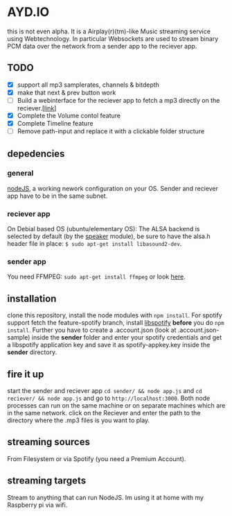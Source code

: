 # AYD.IO
this is not even alpha.
It is a Airplay(r)(tm)-like Music streaming service using Webtechnology. In particular Websockets are used to stream binary PCM data over the network from a sender app to the reciever app.

## TODO
- [x] support all mp3 samplerates, channels & bitdepth
- [x] make that next & prev button work
- [ ] Build a webinterface for the reciever app to fetch a mp3 directly on the reciever.[[link](https://github.com/moolen/AYD.IO/issues/1)]
- [x] Complete the Volume contol feature
- [x] Complete Timeline feature
- [ ] Remove path-input and replace it with a clickable folder structure

## depedencies
### general
[nodeJS](http://nodejs.org/download/), a working nework configuration on your OS. Sender and reciever app have to be in the same subnet.

### reciever app
On Debial based OS (ubuntu/elementary OS): The ALSA backend is selected by default (by the [speaker](https://npmjs.org/package/speaker) module), be sure to have the alsa.h header file in place: `$ sudo apt-get install libasound2-dev`.

### sender app
You need FFMPEG: `sudo apt-get install ffmpeg` or look [here](http://www.ffmpeg.org/download.html).

## installation
clone this repository, install the node modules with `npm install`. 
For spotify support fetch the feature-spotify branch, install [libspotify](https://developer.spotify.com/technologies/libspotify/) **before** you do `npm install`. Further you have to create a .account.json (look at .account.json-sample) inside the **sender** folder  and enter your spotify credentials and get a libspotify application key and save it as spotify-appkey.key inside the **sender** directory.

## fire it up
start the sender and reciever app `cd sender/ && node app.js` and `cd reciever/ && node app.js` and go to `http://localhost:3000`.
Both node processes can run on the same machine or on separate machines which are in the same network. 
click on the Reciever and enter the path to the directory where the .mp3 files is you want to play.

## streaming sources
From Filesystem or via Spotify (you need a Premium Account).

## streaming targets
Stream to anything that can run NodeJS.
Im using it at home with my Raspberry pi via wifi.
